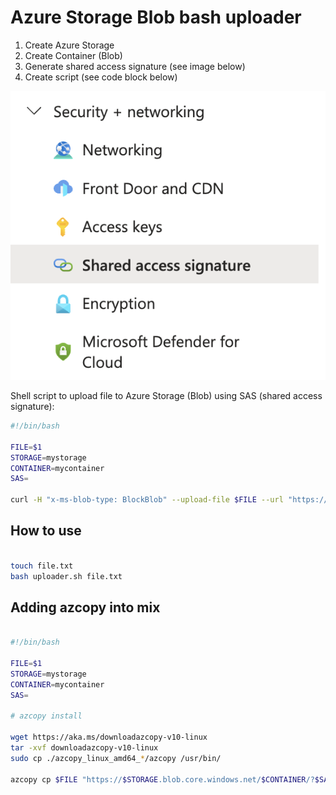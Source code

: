 # Azure Storage Blob bash uploader

1. Create Azure Storage
2. Create Container (Blob)
3. Generate shared access signature (see image below)
4. Create script (see code block below)

![](./.attachments/shared-access-signature.png)

Shell script to upload file to Azure Storage (Blob) using SAS (shared access signature): 

```bash
#!/bin/bash

FILE=$1
STORAGE=mystorage
CONTAINER=mycontainer
SAS=

curl -H "x-ms-blob-type: BlockBlob" --upload-file $FILE --url "https://$STORAGE.blob.core.windows.net/$CONTAINER/$FILE?$SAS"

```

## How to use


```bash

touch file.txt
bash uploader.sh file.txt

```

## Adding azcopy into mix

```bash

#!/bin/bash

FILE=$1
STORAGE=mystorage
CONTAINER=mycontainer
SAS=

# azcopy install

wget https://aka.ms/downloadazcopy-v10-linux
tar -xvf downloadazcopy-v10-linux
sudo cp ./azcopy_linux_amd64_*/azcopy /usr/bin/

azcopy cp $FILE "https://$STORAGE.blob.core.windows.net/$CONTAINER/?$SAS" --recursive=true

```